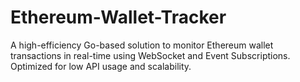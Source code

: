 # Ethereum-Wallet-Tracker
A high-efficiency Go-based solution to monitor Ethereum wallet transactions in real-time using WebSocket and Event Subscriptions. Optimized for low API usage and scalability.
